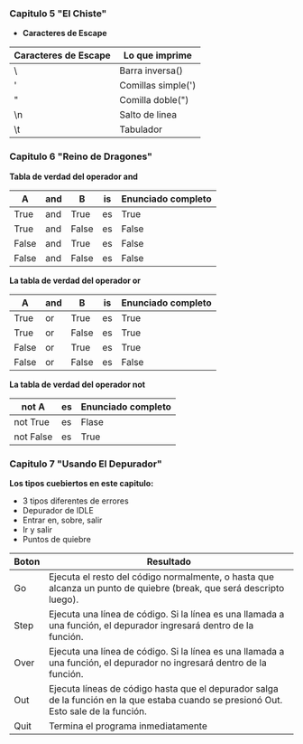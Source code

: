 ### Capitulo 5 "El Chiste"

- **Caracteres de Escape**

|Caracteres de Escape|Lo que imprime|
|--|--|
| \\  | Barra inversa(\)  |
| \'  | Comillas simple(')|
| \"  | Comilla doble(")  |
| \n  | Salto de linea    |
| \t  | Tabulador         |

### Capitulo 6 "Reino de Dragones"

**Tabla de verdad del operador and**

|A|and|B|is|Enunciado completo|
|--|--|--|--|--|
|True|and|True|es|True|
|True|and|False|es|False|
|False|and|True|es|False|
|False|and|False|es|False|

**La tabla de verdad del operador or**

|A|and|B|is|Enunciado completo|
|--|--|--|--|--|
|True|or|True|es|True|
|True|or|False|es|True|
|False|or|True|es|True|
|False|or|False|es|False|

**La tabla de verdad del operador not**

|not A|es|Enunciado completo|
|--|--|--|
|not True|es|Flase|
|not False|es|True|

### Capitulo 7 "Usando El Depurador"

**Los tipos cuebiertos en este capitulo:**
- 3 tipos diferentes de errores
- Depurador de IDLE
- Entrar en, sobre, salir
- Ir y salir
- Puntos de quiebre

| Boton | Resultado |
|--|--|
|Go|Ejecuta el resto del código normalmente, o hasta que alcanza un punto de quiebre (break, que será descripto luego).|
|Step|Ejecuta una línea de código. Si la línea es una llamada a una función, el depurador ingresará dentro de la función.|
|Over| Ejecuta una línea de código. Si la línea es una llamada a una función, el depurador no ingresará dentro de la función.|
|Out|Ejecuta líneas de código hasta que el depurador salga de la función en la que estaba cuando se presionó Out. Esto sale de la función.|
|Quit|Termina el programa inmediatamente|

